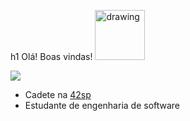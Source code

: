h1 Olá! Boas vindas! <img src="https://github.com/leticiadasilva/leticiadasilva/blob/main/images/Hi.gif" alt="drawing" width="80"/>


[![](https://img.shields.io/badge/LinkedIn-0077B5?style=for-the-badge&logo=linkedin&logoColor=white)](https://www.linkedin.com/in/francisco-de-assis-zeferino-da-silva-4a2347b4/)


* Cadete na [42sp](https://www.42sp.org.br/)
* Estudante de engenharia de software

